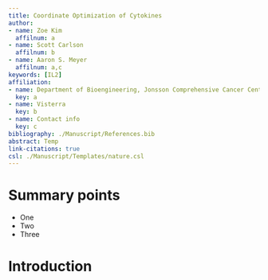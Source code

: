 ```yaml
---
title: Coordinate Optimization of Cytokines
author:
- name: Zoe Kim
  affilnum: a
- name: Scott Carlson
  affilnum: b
- name: Aaron S. Meyer
  affilnum: a,c
keywords: [IL2]
affiliation:
- name: Department of Bioengineering, Jonsson Comprehensive Cancer Center, Eli and Edythe Broad Center of Regenerative Medicine and Stem Cell Research; University of California, Los Angeles
  key: a
- name: Visterra
  key: b
- name: Contact info
  key: c
bibliography: ./Manuscript/References.bib
abstract: Temp
link-citations: true
csl: ./Manuscript/Templates/nature.csl
---
```


# Summary points

- One
- Two
- Three

# Introduction
